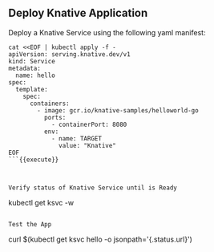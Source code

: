 ## Deploy Knative Application

Deploy a Knative Service using the following yaml manifest:

```
cat <<EOF | kubectl apply -f -
apiVersion: serving.knative.dev/v1
kind: Service
metadata:
  name: hello
spec:
  template:
    spec:
      containers:
        - image: gcr.io/knative-samples/helloworld-go
          ports:
            - containerPort: 8080
          env:
            - name: TARGET
              value: "Knative"
EOF
```{{execute}}



Verify status of Knative Service until is Ready
```
kubectl get ksvc -w
```{{execute}}

Test the App
```
curl $(kubectl get ksvc hello -o jsonpath='{.status.url}')
```{{execute}}
